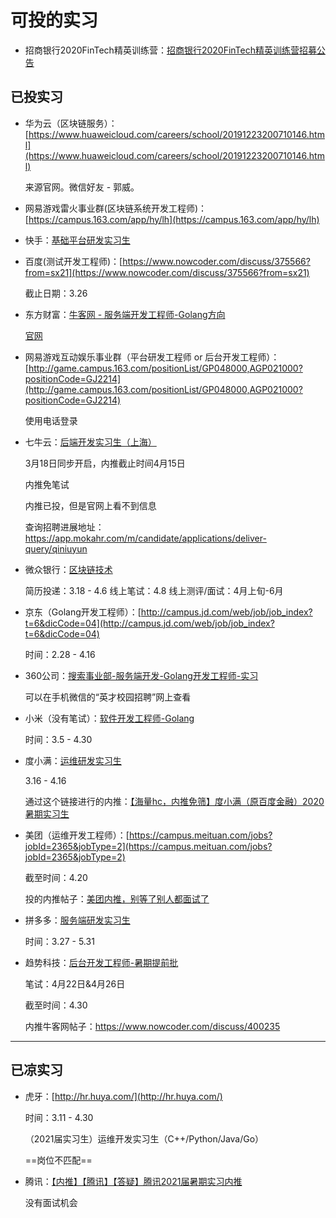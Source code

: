 # 可投的实习

- 招商银行2020FinTech精英训练营：[招商银行2020FinTech精英训练营招募公告](https://www.nowcoder.com/discuss/402525?type=0&order=0&pos=4&page=1)

## 已投实习

- 华为云（区块链服务）：[https://www.huaweicloud.com/careers/school/20191223200710146.html](https://www.huaweicloud.com/careers/school/20191223200710146.html)

    来源官网。微信好友 - 郭威。

- 网易游戏雷火事业群(区块链系统开发工程师)：[https://campus.163.com/app/hy/lh](https://campus.163.com/app/hy/lh)

- 快手：[基础平台研发实习生](https://campus.kuaishou.cn/recruit/campus/e/#/campus/job-info/709)

- 百度(测试开发工程师)：[https://www.nowcoder.com/discuss/375566?from=sx21](https://www.nowcoder.com/discuss/375566?from=sx21)

    截止日期：3.26

- 东方财富：[牛客网 - 服务端开发工程师-Golang方向](https://www.nowcoder.com/job/546?jobIds=20245)

    [官网](https://eastmoney.zhiye.com/zpdetail/350290661?p=1%5E6&PageIndex=1)

- 网易游戏互动娱乐事业群（平台研发工程师 or 后台开发工程师）：[http://game.campus.163.com/positionList/GP048000,AGP021000?positionCode=GJ2214](http://game.campus.163.com/positionList/GP048000,AGP021000?positionCode=GJ2214)

    使用电话登录

- 七牛云：[后端开发实习生（上海）](https://campus.qiniu.com/#/?_k=r8wlv8)

    3月18日同步开启，内推截止时间4月15日

    内推免笔试

    内推已投，但是官网上看不到信息

    查询招聘进展地址：https://app.mokahr.com/m/candidate/applications/deliver-query/qiniuyun

- 微众银行：[区块链技术](https://webank.cheng95.com/positions/intern)

    简历投递：3.18 - 4.6
    线上笔试：4.8
    线上测评/面试：4月上旬-6月

- 京东（Golang开发工程师）：[http://campus.jd.com/web/job/job_index?t=6&dicCode=04](http://campus.jd.com/web/job/job_index?t=6&dicCode=04)

    时间：2.28 - 4.16

- 360公司：[搜索事业部-服务端开发-Golang开发工程师-实习](http://chrcmp.chinahr.com/views/2020-qihu360spring/job_intern.html)

    可以在手机微信的“英才校园招聘”网上查看

- 小米（没有笔试）：[软件开发工程师-Golang](https://app.mokahr.com/campus_apply/xiaomi/22018#/job/4444a46f-fc79-47cd-9e05-39a086f8011e?_k=1xe4vj)

    时间：3.5 - 4.30

- 度小满：[运维研发实习生](https://app.mokahr.com/campus_apply/duxiaoman/1482?sourceToken=94740460403eb13b93f179a0e69a8587#/job/0711a659-1ec5-4821-b965-27309d032582?_k=m8hc0l)

    3.16 - 4.16

    通过这个链接进行的内推：[【海量hc，内推免筛】度小满（原百度金融）2020暑期实习生](https://www.nowcoder.com/discuss/387950?type=post&order=time&pos=&page=8)

- 美团（运维开发工程师）：[https://campus.meituan.com/jobs?jobId=2365&jobType=2](https://campus.meituan.com/jobs?jobId=2365&jobType=2)

    截至时间：4.20

    投的内推帖子：[美团内推，别等了别人都面试了](https://www.nowcoder.com/discuss/385245)

- 拼多多：[服务端研发实习生](https://pinduoduo.zhiye.com/zpdetail/620364777)

    时间：3.27 - 5.31

- 趋势科技：[后台开发工程师-暑期提前批](https://trendmicro.zhiye.com/zpdetail/190256748?r=2&p=&c=3201&d=&k=)

    笔试：4月22日&4月26日

    截至时间：4.30

    内推牛客网帖子：https://www.nowcoder.com/discuss/400235

---

## 已凉实习

- 虎牙：[http://hr.huya.com/](http://hr.huya.com/)

    时间：3.11 - 4.30

    （2021届实习生）运维开发实习生（C++/Python/Java/Go）

    ==岗位不匹配==

- 腾讯：[【内推】【腾讯】【答疑】腾讯2021届暑期实习内推](https://www.nowcoder.com/discuss/379143?from=sx21)

    没有面试机会
